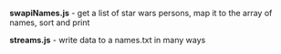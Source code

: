 **swapiNames.js** - get a list of star wars persons, map it to the array of names, sort and print

**streams.js** - write data to a names.txt in many ways
